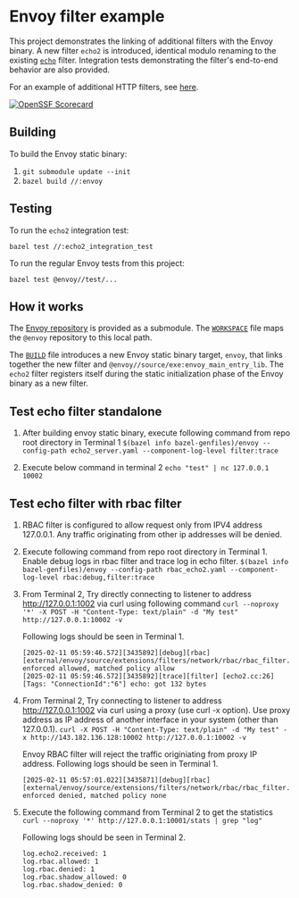 # Envoy filter example

This project demonstrates the linking of additional filters with the Envoy binary.
A new filter `echo2` is introduced, identical modulo renaming to the existing
[`echo`](https://github.com/envoyproxy/envoy/blob/master/source/extensions/filters/network/echo/echo.h)
filter. Integration tests demonstrating the filter's end-to-end behavior are
also provided.

For an example of additional HTTP filters, see [here](http-filter-example).

[![OpenSSF Scorecard](https://api.securityscorecards.dev/projects/github.com/envoyproxy/envoy-filter-example/badge)](https://securityscorecards.dev/viewer/?uri=github.com/envoyproxy/envoy-filter-example)

## Building

To build the Envoy static binary:

1. `git submodule update --init`
2. `bazel build //:envoy`

## Testing

To run the `echo2` integration test:

`bazel test //:echo2_integration_test`

To run the regular Envoy tests from this project:

`bazel test @envoy//test/...`

## How it works

The [Envoy repository](https://github.com/envoyproxy/envoy/) is provided as a submodule.
The [`WORKSPACE`](WORKSPACE) file maps the `@envoy` repository to this local path.

The [`BUILD`](BUILD) file introduces a new Envoy static binary target, `envoy`,
that links together the new filter and `@envoy//source/exe:envoy_main_entry_lib`. The
`echo2` filter registers itself during the static initialization phase of the
Envoy binary as a new filter.

## Test echo filter standalone

1. After building envoy static binary, execute following command from repo root directory in Terminal 1
   `$(bazel info bazel-genfiles)/envoy --config-path echo2_server.yaml --component-log-level filter:trace`

2. Execute below command in terminal 2
   `echo "test" | nc 127.0.0.1 10002`

## Test echo filter with rbac filter

1. RBAC filter is configured to allow request only from IPV4 address 127.0.0.1. Any traffic
   originating from other ip addresses will be denied.

2. Execute following command from repo root directory in Terminal 1. Enable debug logs in rbac
   filter and trace log in echo filter.
   `$(bazel info bazel-genfiles)/envoy --config-path rbac_echo2.yaml --component-log-level rbac:debug,filter:trace`

3. From Terminal 2, Try directly connecting to listener to address http://127.0.0.1:1002 via curl using
   following command
   `curl --noproxy '*' -X POST -H "Content-Type: text/plain" -d "My test" http://127.0.0.1:10002 -v`

   Following logs should be seen in Terminal 1.
   ```
   [2025-02-11 05:59:46.572][3435892][debug][rbac] [external/envoy/source/extensions/filters/network/rbac/rbac_filter.cc:191] enforced allowed, matched policy allow
   [2025-02-11 05:59:46.572][3435892][trace][filter] [echo2.cc:26] [Tags: "ConnectionId":"6"] echo: got 132 bytes
   ```

4. From Terminal 2, Try connecting to listener to address http://127.0.0.1:1002 via curl
   using a proxy (use curl -x option). Use proxy address as IP address of another interface in your system (other than 127.0.0.1).
   `curl -X POST -H "Content-Type: text/plain" -d "My test" -x http://143.182.136.128:10002 http://127.0.0.1:10002 -v`

   Envoy RBAC filter will reject the traffic originiating from proxy IP address.
   Following logs should be seen in Terminal 1.
   ```
   [2025-02-11 05:57:01.022][3435871][debug][rbac] [external/envoy/source/extensions/filters/network/rbac/rbac_filter.cc:203] enforced denied, matched policy none
   ```

5. Execute the following command from Terminal 2 to get the statistics
   `curl --noproxy '*' http://127.0.0.1:10001/stats | grep "log"`

   Following logs should be seen in Terminal 2.
   ```
   log.echo2.received: 1
   log.rbac.allowed: 1
   log.rbac.denied: 1
   log.rbac.shadow_allowed: 0
   log.rbac.shadow_denied: 0
   ```

